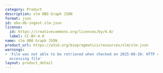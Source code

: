 ```yaml
---
category: Product
description: slm OBO Graph JSON
format: json
id: obo-db-ingest.slm.json
license:
  id: https://creativecommons.org/licenses/by/4.0/
  label: CC-BY-4.0
name: slm OBO Graph JSON
product_url: https://w3id.org/biopragmatics/resources/slm/slm.json
warnings:
- 'File was not able to be retrieved when checked on 2025-08-28: HTTP 404 error when
  accessing file'
layout: product_detail
---
```

